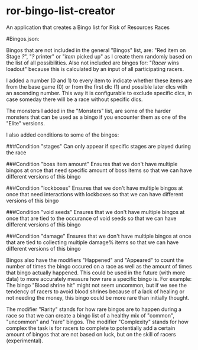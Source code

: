 # ror-bingo-list-creator
An application that creates a Bingo list for Risk of Resources Races


#Bingos.json:

Bingos that are not included in the general "Bingos" list, are: "Red item on Stage _?_", "_?_ printer" or "_item_ picked up" as I create them randomly based on the list of all possibilities.
Also not included are bingos for: "_Racer_ wins loadout" because this is calculated by an input of all participating racers.

I added a number (0 and 1) to every item to indicate whether these items are from the base game (0) or from the first dlc (1) and possible later dlcs with an ascending number.
This way it is configurable to exclude specific dlcs, in case someday there will be a race without specific dlcs.

The monsters I added in the "Monsters" list, are some of the harder monsters that can be used as a bingo if you encounter them as one of the "Elite" versions.

I also added conditions to some of the bingos:

###Condition "stages"
Can only appear if specific stages are played during the race

###Condition "boss item amount"
Ensures that we don't have multiple bingos at once that need specific amount of boss items so that we can have different versions of this bingo

###Condition "lockboxes"
Ensures that we don't have multiple bingos at once that need interactions with lockboxes so that we can have different versions of this bingo

###Condition "void seeds"
Ensures that we don't have multiple bingos at once that are tied to the occurance of void seeds so that we can have different versions of this bingo

###Condition "damage"
Ensures that we don't have multiple bingos at once that are tied to collecting multiple damage% items so that we can have different versions of this bingo

Bingos also have the modifiers "Happened" and "Appeared" to count the number of times the bingo occured on a race as well as the amount of times that bingo actually happened.
This could be used in the future (with more data) to more accurately measure how rare a specific bingo is.
For example: The bingo "Blood shrine hit" might not seem uncommon, but if we see the tendency of racers to avoid blood shrines because of a lack of healing or not needing the money, this bingo could be more rare than initially thought.

The modifier "Rarity" stands for how rare bingos are to happen during a race so that we can create a bingo list of a healthy mix of "common", "uncommon" and "rare" bingos.
The modifier "Complexity" stands for how complex the task is for racers to complete to potentially add a certain amount of bingos that are not based on luck, but on the skill of racers (experimental).